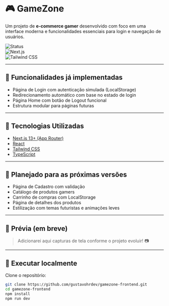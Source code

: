 # 🎮 GameZone

Um projeto de **e-commerce gamer** desenvolvido com foco em uma interface moderna e funcionalidades essenciais para login e navegação de usuários.

![Status](https://img.shields.io/badge/status-em%20desenvolvimento-yellow)  
![Next.js](https://img.shields.io/badge/Next.js-13-blue)  
![Tailwind CSS](https://img.shields.io/badge/Tailwind-CSS-38B2AC?logo=tailwindcss&logoColor=white)

---

## 📌 Funcionalidades já implementadas

- Página de Login com autenticação simulada (LocalStorage)
- Redirecionamento automático com base no estado de login
- Página Home com botão de Logout funcional
- Estrutura modular para páginas futuras

---

## 🚀 Tecnologias Utilizadas

- [Next.js 13+ (App Router)](https://nextjs.org/)
- [React](https://reactjs.org/)
- [Tailwind CSS](https://tailwindcss.com/)
- [TypeScript](https://www.typescriptlang.org/)

---

## 🧠 Planejado para as próximas versões

- Página de Cadastro com validação
- Catálogo de produtos gamers
- Carrinho de compras com LocalStorage
- Página de detalhes dos produtos
- Estilização com temas futuristas e animações leves

---

## 📸 Prévia (em breve)

> Adicionarei aqui capturas de tela conforme o projeto evoluir! 📷

---

## 📁 Executar localmente

Clone o repositório:

```bash
git clone https://github.com/gustavohrdev/gamezone-frontend.git
cd gamezone-frontend
npm install
npm run dev
